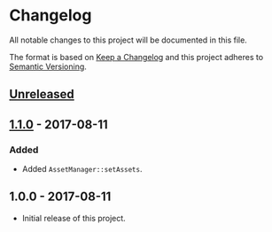 # Changelog
All notable changes to this project will be documented in this file.

The format is based on [Keep a Changelog](http://keepachangelog.com/en/1.0.0/)
and this project adheres to [Semantic Versioning](http://semver.org/spec/v2.0.0.html).

## [Unreleased]

## [1.1.0] - 2017-08-11
### Added
- Added `AssetManager::setAssets`.

## 1.0.0 - 2017-08-11
- Initial release of this project.

[Unreleased]: https://github.com/hultberg/mexifest/compare/v1.0.0...HEAD
[1.1.0]: https://github.com/hultberg/mexifest/compare/v1.0.0...v1.1.0
